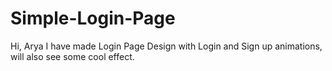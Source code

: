 # Simple-Login-Page
Hi, Arya I have made Login Page Design with Login and Sign up animations, will also see some cool effect.
